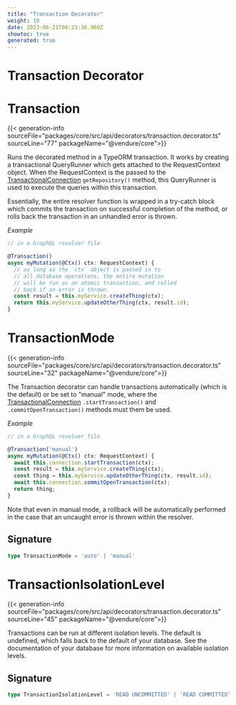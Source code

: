 ```yaml
---
title: "Transaction Decorator"
weight: 10
date: 2023-06-21T06:23:36.960Z
showtoc: true
generated: true
---
```

<!-- This file was generated from the Vendure source. Do not modify. Instead, re-run the "docs:build" script -->

# Transaction Decorator
<div class="symbol">


# Transaction

{{< generation-info sourceFile="packages/core/src/api/decorators/transaction.decorator.ts" sourceLine="77" packageName="@vendure/core">}}

Runs the decorated method in a TypeORM transaction. It works by creating a transactional
QueryRunner which gets attached to the RequestContext object. When the RequestContext
is the passed to the <a href='/typescript-api/data-access/transactional-connection#transactionalconnection'>TransactionalConnection</a> `getRepository()` method, this
QueryRunner is used to execute the queries within this transaction.

Essentially, the entire resolver function is wrapped in a try-catch block which commits the
transaction on successful completion of the method, or rolls back the transaction in an unhandled
error is thrown.

*Example*

```TypeScript
// in a GraphQL resolver file

@Transaction()
async myMutation(@Ctx() ctx: RequestContext) {
  // as long as the `ctx` object is passed in to
  // all database operations, the entire mutation
  // will be run as an atomic transaction, and rolled
  // back if an error is thrown.
  const result = this.myService.createThing(ctx);
  return this.myService.updateOtherThing(ctx, result.id);
}
```

</div>
<div class="symbol">


# TransactionMode

{{< generation-info sourceFile="packages/core/src/api/decorators/transaction.decorator.ts" sourceLine="32" packageName="@vendure/core">}}

The Transaction decorator can handle transactions automatically (which is the default) or be set to
"manual" mode, where the <a href='/typescript-api/data-access/transactional-connection#transactionalconnection'>TransactionalConnection</a> `.startTransaction()` and `.commitOpenTransaction()`
methods must them be used.

*Example*

```TypeScript
// in a GraphQL resolver file

@Transaction('manual')
async myMutation(@Ctx() ctx: RequestContext) {
  await this.connection.startTransaction(ctx);
  const result = this.myService.createThing(ctx);
  const thing = this.myService.updateOtherThing(ctx, result.id);
  await this.connection.commitOpenTransaction(ctx);
  return thing;
}
```
Note that even in manual mode, a rollback will be automatically performed in
the case that an uncaught error is thrown within the resolver.

## Signature

```TypeScript
type TransactionMode = 'auto' | 'manual'
```
</div>
<div class="symbol">


# TransactionIsolationLevel

{{< generation-info sourceFile="packages/core/src/api/decorators/transaction.decorator.ts" sourceLine="45" packageName="@vendure/core">}}

Transactions can be run at different isolation levels. The default is undefined, which
falls back to the default of your database. See the documentation of your database for more
information on available isolation levels.

## Signature

```TypeScript
type TransactionIsolationLevel = 'READ UNCOMMITTED' | 'READ COMMITTED' | 'REPEATABLE READ' | 'SERIALIZABLE'
```
</div>
